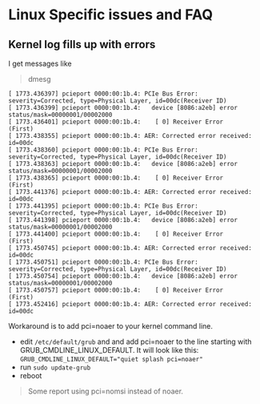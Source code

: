 # Linux Specific issues and FAQ

## Kernel log fills up with errors

I get messages like 

> dmesg
```
[ 1773.436397] pcieport 0000:00:1b.4: PCIe Bus Error: severity=Corrected, type=Physical Layer, id=00dc(Receiver ID)
[ 1773.436399] pcieport 0000:00:1b.4:   device [8086:a2eb] error status/mask=00000001/00002000
[ 1773.436401] pcieport 0000:00:1b.4:    [ 0] Receiver Error         (First)
[ 1773.438355] pcieport 0000:00:1b.4: AER: Corrected error received: id=00dc
[ 1773.438360] pcieport 0000:00:1b.4: PCIe Bus Error: severity=Corrected, type=Physical Layer, id=00dc(Receiver ID)
[ 1773.438363] pcieport 0000:00:1b.4:   device [8086:a2eb] error status/mask=00000001/00002000
[ 1773.438365] pcieport 0000:00:1b.4:    [ 0] Receiver Error         (First)
[ 1773.441376] pcieport 0000:00:1b.4: AER: Corrected error received: id=00dc
[ 1773.441395] pcieport 0000:00:1b.4: PCIe Bus Error: severity=Corrected, type=Physical Layer, id=00dc(Receiver ID)
[ 1773.441398] pcieport 0000:00:1b.4:   device [8086:a2eb] error status/mask=00000001/00002000
[ 1773.441400] pcieport 0000:00:1b.4:    [ 0] Receiver Error         (First)
[ 1773.450745] pcieport 0000:00:1b.4: AER: Corrected error received: id=00dc
[ 1773.450751] pcieport 0000:00:1b.4: PCIe Bus Error: severity=Corrected, type=Physical Layer, id=00dc(Receiver ID)
[ 1773.450754] pcieport 0000:00:1b.4:   device [8086:a2eb] error status/mask=00000001/00002000
[ 1773.450757] pcieport 0000:00:1b.4:    [ 0] Receiver Error         (First)
[ 1773.452416] pcieport 0000:00:1b.4: AER: Corrected error received: id=00dc
```

Workaround is to add pci=noaer to your kernel command line.

* edit `/etc/default/grub` and and add pci=noaer to the line starting with GRUB_CMDLINE_LINUX_DEFAULT. It will look like this:  
  `GRUB_CMDLINE_LINUX_DEFAULT="quiet splash pci=noaer"`
* run `sudo update-grub`
* reboot

> Some report using pci=nomsi instead of noaer.
